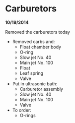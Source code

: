 # Carburetors

**10/19/2014**

Removed the carburetors today

- Removed carbs and:
	- Float chamber body
	- O-ring
	- Slow jet No. 40
	- Main jet No. 100
	- Float
	- Leaf spring
	- Valve
- Put in ultrasonic bath:
	- Carburetor assembly
	- Slow jet No. 40
	- Main jet No. 100
	- Valve
- To order:
	- O-rings